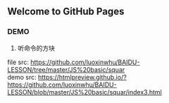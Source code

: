 ## Welcome to GitHub Pages


### DEMO

1. 听命令的方块

file src: https://github.com/luoxinwhu/BAIDU-LESSON/tree/master/JS%20basic/squar <br/>
demo src: https://htmlpreview.github.io/?https://github.com/luoxinwhu/BAIDU-LESSON/blob/master/JS%20basic/squar/index3.html


